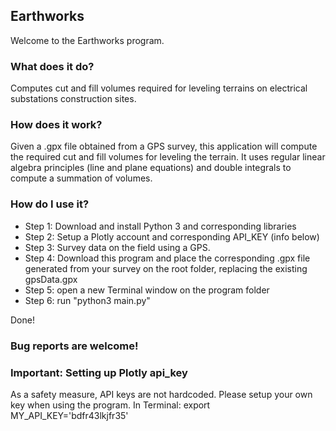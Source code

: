 ## Earthworks

Welcome to the Earthworks program.

### What does it do?
Computes cut and fill volumes required for leveling terrains on electrical substations construction sites.

### How does it work?
Given a .gpx file obtained from a GPS survey, this application will compute the required cut and fill volumes for leveling the terrain. It uses regular linear algebra principles (line and plane equations) and double integrals to compute a summation of volumes.

### How do I use it?
- Step 1: Download and install Python 3 and corresponding libraries
- Step 2: Setup a Plotly account and corresponding API_KEY (info below)
- Step 3: Survey data on the field using a GPS.
- Step 4: Download this program and place the corresponding .gpx file generated from your survey on the root folder, replacing the existing gpsData.gpx
- Step 5: open a new Terminal window on the program folder
- Step 6: run "python3 main.py"

Done!

### Bug reports are welcome!

### Important: Setting up Plotly api_key
As a safety measure, API keys are not hardcoded. Please setup your own key when using the program.
In Terminal:
export MY_API_KEY='bdfr43lkjfr35'
